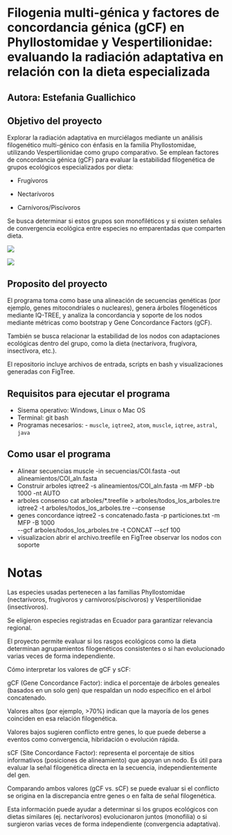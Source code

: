 # Filogenia multi-génica y factores de concordancia génica (gCF) en Phyllostomidae y Vespertilionidae: evaluando la radiación adaptativa en relación con la dieta especializada 

## Autora: Estefania Guallichico

## Objetivo del proyecto
Explorar la radiación adaptativa en murciélagos mediante un análisis filogenético multi-génico con énfasis en la familia Phyllostomidae, utilizando Vespertilionidae como grupo comparativo. Se emplean factores de concordancia génica (gCF) para evaluar la estabilidad filogenética de grupos ecológicos especializados por dieta:

* Frugívoros

* Nectarívoros

* Carnívoros/Piscívoros

Se busca determinar si estos grupos son monofiléticos y si existen señales de convergencia ecológica entre especies no emparentadas que comparten dieta.

![ ](https://assets.zyrosite.com/cdn-cgi/image/format=auto,w=400,h=280,fit=crop/AQE3bBVaKPi5W2re/vampyressathyonef-mv05zx84OWipbk0M.jpg)
 
![ ](https://ecuador.inaturalist.org/photos/54080)

## Proposito del proyecto 

El programa toma como base una alineación de secuencias genéticas (por ejemplo, genes mitocondriales o nucleares), genera árboles filogenéticos mediante IQ-TREE, y analiza la concordancia y soporte de los nodos mediante métricas como bootstrap y Gene Concordance Factors (gCF).

También se busca relacionar la estabilidad de los nodos con adaptaciones ecológicas dentro del grupo, como la dieta (nectarívora, frugívora, insectívora, etc.).

El repositorio incluye archivos de entrada, scripts en bash y visualizaciones generadas con FigTree.


## Requisitos para ejecutar el programa 

* Sisema operativo: Windows, Linux o Mac OS 
* Terminal: git bash 
* Programas necesarios: - `muscle`, `iqtree2`, `atom`, `muscle`, `iqtree`, `astral`, `java` 


## Como usar el programa 

* Alinear secuencias 
 muscle -in secuencias/COI.fasta -out alineamientos/COI_aln.fasta
* Construir arboles 
iqtree2 -s alineamientos/COI_aln.fasta -m MFP -bb 1000 -nt AUTO
* arboles consenso 
cat arboles/*.treefile > arboles/todos_los_arboles.tre
iqtree2 -t arboles/todos_los_arboles.tre --consense
* genes concordance
iqtree2 -s concatenado.fasta -p particiones.txt -m MFP -B 1000 \
--gcf arboles/todos_los_arboles.tre -t CONCAT --scf 100
* visualizacion
abrir el archivo.treefile en FigTree observar los nodos con soporte 

# Notas

Las especies usadas pertenecen a las familias Phyllostomidae (nectarívoros, frugívoros y carnívoros/piscívoros) y Vespertilionidae (insectívoros).

Se eligieron especies registradas en Ecuador para garantizar relevancia regional.

El proyecto permite evaluar si los rasgos ecológicos como la dieta determinan agrupamientos filogenéticos consistentes o si han evolucionado varias veces de forma independiente.

Cómo interpretar los valores de gCF y sCF:

gCF (Gene Concordance Factor): indica el porcentaje de árboles geneales (basados en un solo gen) que respaldan un nodo específico en el árbol concatenado.

Valores altos (por ejemplo, >70%) indican que la mayoría de los genes coinciden en esa relación filogenética.

Valores bajos sugieren conflicto entre genes, lo que puede deberse a eventos como convergencia, hibridación o evolución rápida.

sCF (Site Concordance Factor): representa el porcentaje de sitios informativos (posiciones de alineamiento) que apoyan un nodo. Es útil para evaluar la señal filogenética directa en la secuencia, independientemente del gen.

Comparando ambos valores (gCF vs. sCF) se puede evaluar si el conflicto se origina en la discrepancia entre genes o en falta de señal filogenética.

Esta información puede ayudar a determinar si los grupos ecológicos con dietas similares (ej. nectarívoros) evolucionaron juntos (monofilia) o si surgieron varias veces de forma independiente (convergencia adaptativa).
